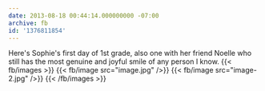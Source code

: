 ```yaml
---
date: 2013-08-18 00:44:14.000000000 -07:00
archive: fb
id: '1376811854'
---
```


Here's Sophie's first day of 1st grade, also one with her friend Noelle who still has the most genuine and joyful smile of any person I know.
{{< fb/images >}}
{{< fb/image src="image.jpg" />}}
{{< fb/image src="image-2.jpg" />}}
{{< /fb/images >}}

